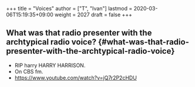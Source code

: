 +++
title = "Voices"
author = ["T", "Ivan"]
lastmod = 2020-03-06T15:19:35+09:00
weight = 2027
draft = false
+++

## What was that radio presenter with the archtypical radio voice? {#what-was-that-radio-presenter-with-the-archtypical-radio-voice}

-   RIP harry HARRY HARRISON.
-   On CBS fm.
-   <https://www.youtube.com/watch?v=jQ7r2P2cHDU>
